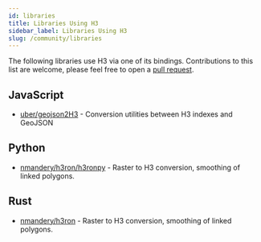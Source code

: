 ```yaml
---
id: libraries
title: Libraries Using H3
sidebar_label: Libraries Using H3
slug: /community/libraries
---
```


The following libraries use H3 via one of its bindings. Contributions to this list are welcome, please feel free to open a [pull request](https://github.com/uber/h3/tree/master/docs/community/libraries.md).

## JavaScript

- [uber/geojson2H3](https://github.com/uber/geojson2H3) - Conversion utilities between H3 indexes and GeoJSON

## Python

- [nmandery/h3ron/h3ronpy](https://github.com/nmandery/h3ron/tree/master/h3ronpy) - Raster to H3 conversion, smoothing of linked polygons.

## Rust

- [nmandery/h3ron](https://github.com/nmandery/h3ron) - Raster to H3 conversion, smoothing of linked polygons.
